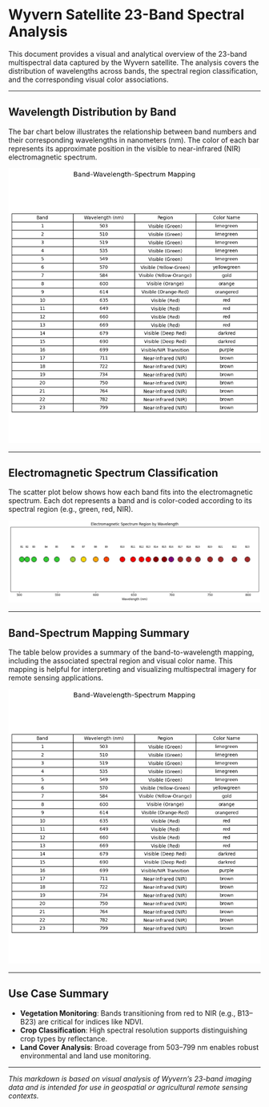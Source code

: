 # Wyvern Satellite 23-Band Spectral Analysis

This document provides a visual and analytical overview of the 23-band multispectral data captured by the Wyvern satellite. The analysis covers the distribution of wavelengths across bands, the spectral region classification, and the corresponding visual color associations.

---

## Wavelength Distribution by Band

The bar chart below illustrates the relationship between band numbers and their corresponding wavelengths in nanometers (nm). The color of each bar represents its approximate position in the visible to near-infrared (NIR) electromagnetic spectrum.

![Wavelengths by Band Number](images/Band-Wavelength-Spectrum-Mapping.png)

---

## Electromagnetic Spectrum Classification

The scatter plot below shows how each band fits into the electromagnetic spectrum. Each dot represents a band and is color-coded according to its spectral region (e.g., green, red, NIR).

![Electromagnetic Spectrum Region by Wavelength](images/Electromagnetic-Spectrum-Region-By-Wavelngth.png)

---

## Band-Spectrum Mapping Summary

The table below provides a summary of the band-to-wavelength mapping, including the associated spectral region and visual color name. This mapping is helpful for interpreting and visualizing multispectral imagery for remote sensing applications.

![Band–Wavelength–Spectrum Mapping](images/Band-Wavelength-Spectrum-Mapping.png)

---

## Use Case Summary

- **Vegetation Monitoring**: Bands transitioning from red to NIR (e.g., B13–B23) are critical for indices like NDVI.
- **Crop Classification**: High spectral resolution supports distinguishing crop types by reflectance.
- **Land Cover Analysis**: Broad coverage from 503–799 nm enables robust environmental and land use monitoring.

---

*This markdown is based on visual analysis of Wyvern’s 23-band imaging data and is intended for use in geospatial or agricultural remote sensing contexts.*
